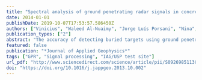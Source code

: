 ```yaml
---
title: "Spectral analysis of ground penetrating radar signals in concrete, metallic and plastic targets"
date: 2014-01-01
publishDate: 2019-10-07T17:53:57.586450Z
authors: ["Vinicius", "Waleed Al-Nuaimy", "Jorge Luís Porsani", "Nina", "Hamzah S. Alzubi"]
publication_types: ["2"]
abstract: "The accuracy of detecting buried targets using ground penetrating radar (GPR) depends mainly on features that are extracted from the data. The objective of this study is to test three spectral features and evaluate the quality to provide a good discrimination among three types of materials (concrete, metallic and plastic) using the 200MHz GPR system. The spectral features which were selected to check the interaction of the electromagnetic wave with the type of material are: the power spectral density (PSD), short-time Fourier transform (STFT) and the Wigner–Ville distribution (WVD). The analyses were performed with simulated data varying the sizes of the targets and the electrical properties (relative dielectric permittivity and electrical conductivity) of the soil. To check if the simulated data are in accordance with the real data, the same approach was applied on the data obtained in the IAG/USP test site. A noticeable difference was found in the amplitude of the studies' features in the frequency domain and these results show the strength of the signal processing to try to differentiate buried materials using GPR, and so can be used in urban planning and geotechnical studies."
featured: false
publication: "*Journal of Applied Geophysics*"
tags: ["GPR", "Signal processing", "IAG/USP test site"]
url_pdf: "http://www.sciencedirect.com/science/article/pii/S0926985113002152"
doi: "https://doi.org/10.1016/j.jappgeo.2013.10.002"
---
```


